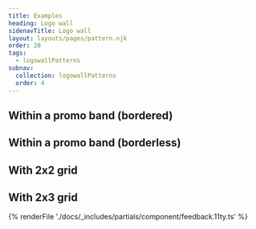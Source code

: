 ```yaml
---
title: Examples
heading: Logo wall
sidenavTitle: Logo wall
layout: layouts/pages/pattern.njk
order: 20
tags:
  - logowallPatterns
subnav:
  collection: logowallPatterns
  order: 4
---
```


<script type="module" data-helmet>
  import '@rhds/elements/rh-surface/rh-surface.js';
  import '@rhds/elements/rh-cta/rh-cta.js';
  import '@rhds/elements/lib/elements/rh-context-picker/rh-context-picker.js';
</script>

<link rel="stylesheet" data-helmet href="/styles/samp.css">
<link rel="stylesheet" data-helmet href="../logo-wall-lightdom.css">

<uxdot-pattern src="./patterns/1x1-grid.html"
               css-src="./logo-wall-lightdom.css"
               target="example-1x1-grid">
  <h2 slot="heading">Within a promo band (bordered)</h2>
</uxdot-pattern>


<uxdot-pattern src="./patterns/1x1-grid-flat.html"
               css-src="./logo-wall-lightdom.css"
               target="example-1x1-grid-flat">
  <h2 slot="heading">Within a promo band (borderless)</h2>
</uxdot-pattern>

<uxdot-pattern src="./patterns/2x2-grid.html"
               css-src="./logo-wall-lightdom.css"
               target="example-2x2-grid">
  <h2 slot="heading">With 2x2 grid</h2>
</uxdot-pattern>

<uxdot-pattern src="./patterns/2x3-grid.html"
               css-src="./logo-wall-lightdom.css"
               target="example-2x3-grid">
  <h2 slot="heading">With 2x3 grid</h2>
</uxdot-pattern>

{% renderFile './docs/_includes/partials/component/feedback.11ty.ts' %}
